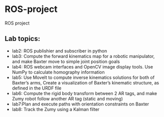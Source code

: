 # ROS-project
ROS project 
## Lab topics:
- lab2: ROS publishier and subscriber in python
- lab3: Compute the forward kinematics map for a robotic manipulator, and make Baxter move to simple joint position goals
- lab4: ROS webcam interfaces and OpenCV image display tools. Use NumPy to calculate homography information
- lab5: Use MoveIt to compute inverse kinematics solutions for both of Baxter’s arms, Create a visualization of Baxter’s kinematic structure, as defined in the URDF file
- lab6: Compute the rigid body transform between 2 AR tags, and make Zumy robot follow another AR tag (static and moving)
- lab7:Plan and execute paths with orientation constraints on Baxter
- lab8: Track the Zumy using a Kalman filter
